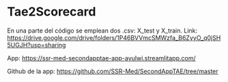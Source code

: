 # Tae2Scorecard
En una parte del código se emplean dos .csv: X_test y X_train. 
Link: https://drive.google.com/drive/folders/1P46BVVmcSMWzfa_B6ZyyO_q0jSH5UGJH?usp=sharing

App: https://ssr-med-secondapptae-app-ayulwi.streamlitapp.com/

Github de la app: https://github.com/SSR-Med/SecondAppTAE/tree/master
